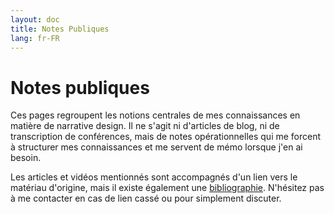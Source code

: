 ```yaml
---
layout: doc
title: Notes Publiques
lang: fr-FR
---
```


# Notes publiques

Ces pages regroupent les notions centrales de mes connaissances en matière de narrative design. Il ne s'agit ni d'articles de blog, ni de transcription de conférences, mais de notes opérationnelles qui me forcent à structurer mes connaissances et me servent de mémo lorsque j'en ai besoin.

Les articles et vidéos mentionnés sont accompagnés d'un lien vers le matériau d'origine, mais il existe également une [bibliographie](./bibliography). N'hésitez pas à me contacter en cas de lien cassé ou pour simplement discuter.